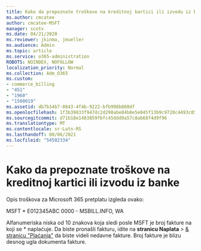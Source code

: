 ```yaml
---
title: Kako da prepoznate troškove na kreditnoj kartici ili izvodu iz banke
ms.author: cmcatee
author: cmcatee-MSFT
manager: scotv
ms.date: 04/21/2020
ms.reviewer: jkinma, jmueller
ms.audience: Admin
ms.topic: article
ms.service: o365-administration
ROBOTS: NOINDEX, NOFOLLOW
localization_priority: Normal
ms.collection: Adm_O365
ms.custom:
- commerce_billing
- "451"
- "1960"
- "1500019"
ms.assetid: db7b34b7-0843-4f4b-9222-bfb998b860df
ms.openlocfilehash: 1f3b39833f947dc2d298abe84b8e5e045f13b9c9720c4493c85273ea5afa2ebb
ms.sourcegitcommit: d71b18e1403859fbfc45ddd9a57c8ab68f4d9f96
ms.translationtype: MT
ms.contentlocale: sr-Latn-RS
ms.lasthandoff: 08/06/2021
ms.locfileid: "54502334"
---
```

# <a name="how-to-identify-a-charge-on-your-credit-card-or-bank-statement"></a>Kako da prepoznate troškove na kreditnoj kartici ili izvodu iz banke

Opis troškova za Microsoft 365 pretplatu izgleda ovako:
  
MSFT \* E012345ABC 0000 - MSBILL.INFO, WA
  
Alfanumeriska niska od 10 znakova koja sledi posle MSFT je broj fakture na koji se \* naplaćuje. Da biste pronašli fakturu, idite na **stranicu Naplata** \> [& stranicu "Plaćanja"](https://go.microsoft.com/fwlink/p/?linkid=848039) da biste videli nedavne fakture. Broj fakture je blizu desnog ugla dokumenta fakture.